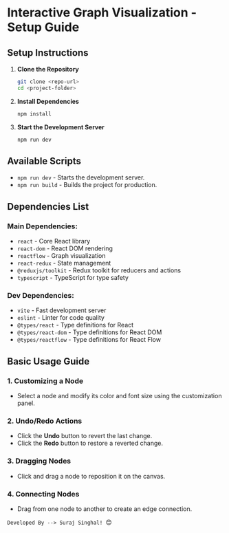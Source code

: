 # Interactive Graph Visualization - Setup Guide

## Setup Instructions

1. **Clone the Repository**
   ```sh
   git clone <repo-url>
   cd <project-folder>
   ```

2. **Install Dependencies**
   ```sh
   npm install
   ```

3. **Start the Development Server**
   ```sh
   npm run dev
   ```



## Available Scripts

- `npm run dev` - Starts the development server.
- `npm run build` - Builds the project for production.


## Dependencies List

### Main Dependencies:
- `react` - Core React library
- `react-dom` - React DOM rendering
- `reactflow` - Graph visualization
- `react-redux` - State management
- `@reduxjs/toolkit` - Redux toolkit for reducers and actions
- `typescript` - TypeScript for type safety

### Dev Dependencies:
- `vite` - Fast development server
- `eslint` - Linter for code quality
- `@types/react` - Type definitions for React
- `@types/react-dom` - Type definitions for React DOM
- `@types/reactflow` - Type definitions for React Flow

## Basic Usage Guide


### 1. **Customizing a Node**
- Select a node and modify its color and font size using the customization panel.

### 2. **Undo/Redo Actions**
- Click the **Undo** button to revert the last change.
- Click the **Redo** button to restore a reverted change.

### 3. **Dragging Nodes**
- Click and drag a node to reposition it on the canvas.

### 4. **Connecting Nodes**
- Drag from one node to another to create an edge connection.




`Developed By --> Suraj Singhal! `😊

